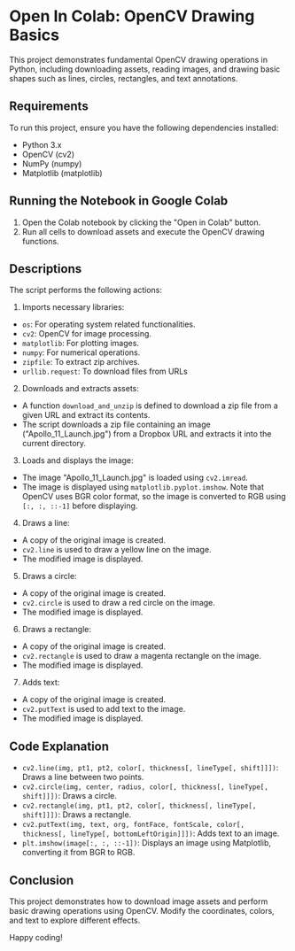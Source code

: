# Open In Colab: OpenCV Drawing Basics
This project demonstrates fundamental OpenCV drawing operations in Python, including downloading assets, reading images, and drawing basic shapes such as lines, circles, rectangles, and text annotations.

## Requirements
To run this project, ensure you have the following dependencies installed:
- Python 3.x
- OpenCV (cv2)
- NumPy (numpy)
- Matplotlib (matplotlib)

## Running the Notebook in Google Colab
1. Open the Colab notebook by clicking the "Open in Colab" button.
2. Run all cells to download assets and execute the OpenCV drawing functions.

## Descriptions
The script performs the following actions:
1. Imports necessary libraries:
- ``os``: For operating system related functionalities.
- ``cv2``: OpenCV for image processing.
- ``matplotlib``: For plotting images.
- ``numpy``: For numerical operations.
- ``zipfile``: To extract zip archives.
- ``urllib.request``: To download files from URLs
2. Downloads and extracts assets:
- A function ``download_and_unzip`` is defined to download a zip file from a given URL and extract its contents.
- The script downloads a zip file containing an image ("Apollo_11_Launch.jpg") from a Dropbox URL and extracts it into the current directory.
3. Loads and displays the image:
- The image "Apollo_11_Launch.jpg" is loaded using ``cv2.imread``.
- The image is displayed using ``matplotlib.pyplot.imshow``. Note that OpenCV uses BGR color format, so the image is converted to RGB using ``[:, :, ::-1]`` before displaying.
4. Draws a line:
- A copy of the original image is created.
- ``cv2.line`` is used to draw a yellow line on the image.
- The modified image is displayed.
5. Draws a circle:
- A copy of the original image is created.
- ``cv2.circle`` is used to draw a red circle on the image.
- The modified image is displayed.
6. Draws a rectangle:
- A copy of the original image is created.
- ``cv2.rectangle`` is used to draw a magenta rectangle on the image.
- The modified image is displayed.
7. Adds text:
- A copy of the original image is created.
- ``cv2.putText`` is used to add text to the image.
- The modified image is displayed.

## Code Explanation
- ``cv2.line(img, pt1, pt2, color[, thickness[, lineType[, shift]]])``: Draws a line between two points.
- ``cv2.circle(img, center, radius, color[, thickness[, lineType[, shift]]])``: Draws a circle.
- ``cv2.rectangle(img, pt1, pt2, color[, thickness[, lineType[, shift]]])``: Draws a rectangle.
- ``cv2.putText(img, text, org, fontFace, fontScale, color[, thickness[, lineType[, bottomLeftOrigin]]])``: Adds text to an image.
- ``plt.imshow(image[:, :, ::-1])``: Displays an image using Matplotlib, converting it from BGR to RGB.

## Conclusion
This project demonstrates how to download image assets and perform basic drawing operations using OpenCV. Modify the coordinates, colors, and text to explore different effects.

Happy coding!
